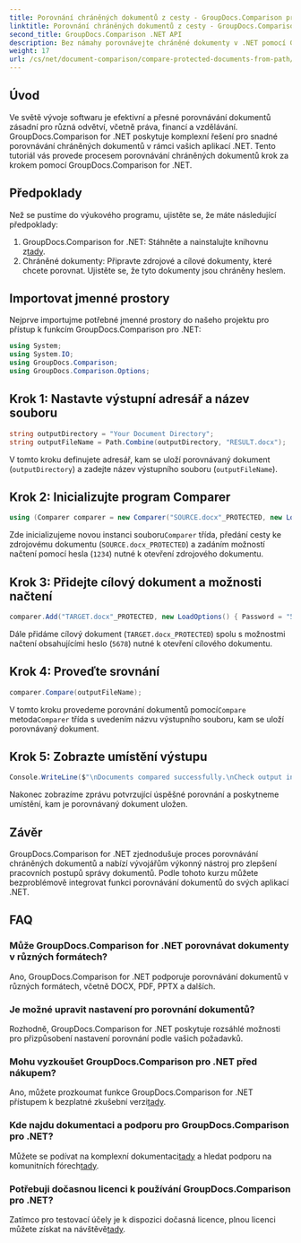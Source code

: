 ```yaml
---
title: Porovnání chráněných dokumentů z cesty - GroupDocs.Comparison pro .NET
linktitle: Porovnání chráněných dokumentů z cesty - GroupDocs.Comparison pro .NET
second_title: GroupDocs.Comparison .NET API
description: Bez námahy porovnávejte chráněné dokumenty v .NET pomocí GroupDocs.Comparison pro bezproblémovou integraci. Vylepšete svůj pracovní postup správy dokumentů.
weight: 17
url: /cs/net/document-comparison/compare-protected-documents-from-path/
---
```

## Úvod
Ve světě vývoje softwaru je efektivní a přesné porovnávání dokumentů zásadní pro různá odvětví, včetně práva, financí a vzdělávání. GroupDocs.Comparison for .NET poskytuje komplexní řešení pro snadné porovnávání chráněných dokumentů v rámci vašich aplikací .NET. Tento tutoriál vás provede procesem porovnávání chráněných dokumentů krok za krokem pomocí GroupDocs.Comparison for .NET.
## Předpoklady
Než se pustíme do výukového programu, ujistěte se, že máte následující předpoklady:
1.  GroupDocs.Comparison for .NET: Stáhněte a nainstalujte knihovnu z[tady](https://releases.groupdocs.com/comparison/net/).
2. Chráněné dokumenty: Připravte zdrojové a cílové dokumenty, které chcete porovnat. Ujistěte se, že tyto dokumenty jsou chráněny heslem.

## Importovat jmenné prostory
Nejprve importujme potřebné jmenné prostory do našeho projektu pro přístup k funkcím GroupDocs.Comparison pro .NET:
```csharp
using System;
using System.IO;
using GroupDocs.Comparison;
using GroupDocs.Comparison.Options;
```

## Krok 1: Nastavte výstupní adresář a název souboru
```csharp
string outputDirectory = "Your Document Directory";
string outputFileName = Path.Combine(outputDirectory, "RESULT.docx");
```
V tomto kroku definujete adresář, kam se uloží porovnávaný dokument (`outputDirectory`) a zadejte název výstupního souboru (`outputFileName`).
## Krok 2: Inicializujte program Comparer
```csharp
using (Comparer comparer = new Comparer("SOURCE.docx"_PROTECTED, new LoadOptions(){ Password = "1234" }))
```
 Zde inicializujeme novou instanci souboru`Comparer` třída, předání cesty ke zdrojovému dokumentu (`SOURCE.docx_PROTECTED`) a zadáním možností načtení pomocí hesla (`1234`) nutné k otevření zdrojového dokumentu.
## Krok 3: Přidejte cílový dokument a možnosti načtení
```csharp
comparer.Add("TARGET.docx"_PROTECTED, new LoadOptions() { Password = "5678" });
```
Dále přidáme cílový dokument (`TARGET.docx_PROTECTED`) spolu s možnostmi načtení obsahujícími heslo (`5678`) nutné k otevření cílového dokumentu.
## Krok 4: Proveďte srovnání
```csharp
comparer.Compare(outputFileName);
```
 V tomto kroku provedeme porovnání dokumentů pomocí`Compare` metoda`Comparer` třída s uvedením názvu výstupního souboru, kam se uloží porovnávaný dokument.
## Krok 5: Zobrazte umístění výstupu
```csharp
Console.WriteLine($"\nDocuments compared successfully.\nCheck output in {Directory.GetCurrentDirectory()}.");
```
Nakonec zobrazíme zprávu potvrzující úspěšné porovnání a poskytneme umístění, kam je porovnávaný dokument uložen.

## Závěr
GroupDocs.Comparison for .NET zjednodušuje proces porovnávání chráněných dokumentů a nabízí vývojářům výkonný nástroj pro zlepšení pracovních postupů správy dokumentů. Podle tohoto kurzu můžete bezproblémově integrovat funkci porovnávání dokumentů do svých aplikací .NET.
## FAQ
### Může GroupDocs.Comparison for .NET porovnávat dokumenty v různých formátech?
Ano, GroupDocs.Comparison for .NET podporuje porovnávání dokumentů v různých formátech, včetně DOCX, PDF, PPTX a dalších.
### Je možné upravit nastavení pro porovnání dokumentů?
Rozhodně, GroupDocs.Comparison for .NET poskytuje rozsáhlé možnosti pro přizpůsobení nastavení porovnání podle vašich požadavků.
### Mohu vyzkoušet GroupDocs.Comparison pro .NET před nákupem?
 Ano, můžete prozkoumat funkce GroupDocs.Comparison for .NET přístupem k bezplatné zkušební verzi[tady](https://releases.groupdocs.com/).
### Kde najdu dokumentaci a podporu pro GroupDocs.Comparison pro .NET?
 Můžete se podívat na komplexní dokumentaci[tady](https://tutorials.groupdocs.com/comparison/net/) a hledat podporu na komunitních fórech[tady](https://forum.groupdocs.com/c/comparison/12).
### Potřebuji dočasnou licenci k používání GroupDocs.Comparison pro .NET?
 Zatímco pro testovací účely je k dispozici dočasná licence, plnou licenci můžete získat na návštěvě[tady](https://purchase.groupdocs.com/buy).